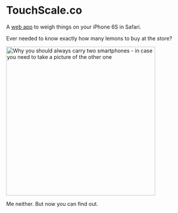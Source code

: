 # TouchScale.co

A [web app](http://touchscale.co) to weigh things on your iPhone 6S in Safari.

Ever needed to know exactly how many lemons to buy at the store?

<img src="http://ashertrockman.github.io/assets/touchscale-lemon.png" width="400px" alt="Why you should always carry two smartphones - in case you need to take a picture of the other one" title="Why you should always carry two smartphones - in case you need to take a picture of the other one" />

Me neither. But now you can find out.
